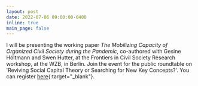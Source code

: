 ```yaml
---
layout: post
date: 2022-07-06 09:00:00-0400
inline: true
main_page: false
---
```


I will be presenting the working paper <i>The Mobilizing Capacity of Organized Civil Society during the Pandemic</i>, co-authored with Gesine Höltmann and Swen Hutter, at the Frontiers in Civil Society Research workshop, at the WZB, in Berlin. Join the event for the public roundtable on 'Reviving Social Capital Theory or Searching for New Key Concepts?'. You can register [here](https://www.wzb.eu/en/research/dynamics-of-political-systems/center-for-civil-society-research/events){:target="\_blank"}.
